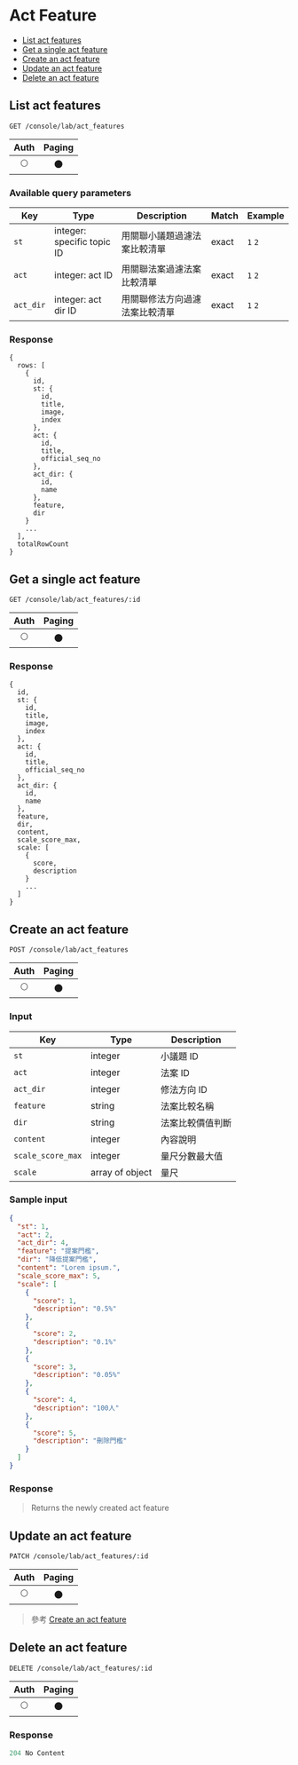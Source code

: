 # Act Feature

- [List act features](#list-act-features)
- [Get a single act feature](#get-a-single-act-feature)
- [Create an act feature](#create-an-act-feature)
- [Update an act feature](#update-an-act-feature)
- [Delete an act feature](#delete-an-act-feature)

## List act features
```
GET /console/lab/act_features
```

| Auth | Paging |
| :---: | :---: |
| 🌕 | 🌑 |

### Available query parameters

| Key | Type | Description | Match | Example |
| --- | --- | --- | --- | --- |
| `st` | integer: specific topic ID | 用關聯小議題過濾法案比較清單 | exact | `1` `2` |
| `act` | integer: act ID | 用關聯法案過濾法案比較清單 | exact | `1` `2` |
| `act_dir` | integer: act dir ID | 用關聯修法方向過濾法案比較清單 | exact | `1` `2` |

### Response
```
{
  rows: [
    {
      id,
      st: {
        id,
        title,
        image,
        index
      },
      act: {
        id,
        title,
        official_seq_no
      },
      act_dir: {
        id,
        name
      },
      feature,
      dir
    }
    ...
  ],
  totalRowCount
}
```

## Get a single act feature
```
GET /console/lab/act_features/:id
```

| Auth | Paging |
| :---: | :---: |
| 🌕 | 🌑 |

### Response
```
{
  id,
  st: {
    id,
    title,
    image,
    index
  },
  act: {
    id,
    title,
    official_seq_no
  },
  act_dir: {
    id,
    name
  },
  feature,
  dir,
  content,
  scale_score_max,
  scale: [
    {
      score,
      description
    }
    ...
  ]
}
```

## Create an act feature
```
POST /console/lab/act_features
```

| Auth | Paging |
| :---: | :---: |
| 🌕 | 🌑 |

### Input

| Key | Type | Description |
| --- | --- | --- |
| `st` | integer | 小議題 ID |
| `act` | integer | 法案 ID |
| `act_dir` | integer | 修法方向 ID |
| `feature` | string | 法案比較名稱 |
| `dir` | string | 法案比較價值判斷 |
| `content` | integer | 內容說明 |
| `scale_score_max` | integer | 量尺分數最大值 |
| `scale` | array of object | 量尺 |

### Sample input
```json
{
  "st": 1,
  "act": 2,
  "act_dir": 4,
  "feature": "提案門檻",
  "dir": "降低提案門檻",
  "content": "Lorem ipsum.",
  "scale_score_max": 5,
  "scale": [
    {
      "score": 1,
      "description": "0.5%"
    },
    {
      "score": 2,
      "description": "0.1%"
    },
    {
      "score": 3,
      "description": "0.05%"
    },
    {
      "score": 4,
      "description": "100人"
    },
    {
      "score": 5,
      "description": "刪除門檻"
    }
  ]
}
```

### Response
> Returns the newly created act feature

## Update an act feature
```
PATCH /console/lab/act_features/:id
```

| Auth | Paging |
| :---: | :---: |
| 🌕 | 🌑 |

> 參考 [Create an act feature](#create-an-act-feature)

## Delete an act feature
```
DELETE /console/lab/act_features/:id
```

| Auth | Paging |
| :---: | :---: |
| 🌕 | 🌑 |

### Response
```javascript
204 No Content
```
